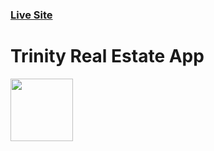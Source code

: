 ### [Live Site](https://trinity-realestate.vercel.app/)

# Trinity Real Estate App


<img src="https://i.ibb.co/d2QgBNJ/Screenshot-30.png" width="100" >
